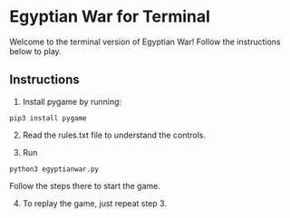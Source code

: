 # Egyptian War for Terminal

Welcome to the terminal version of Egyptian War! Follow the instructions below to play.

## Instructions

1. Install pygame by running:
```
pip3 install pygame
```

2. Read the rules.txt file to understand the controls.

3. Run
```
python3 egyptianwar.py
```
Follow the steps there to start the game.

4. To replay the game, just repeat step 3.
